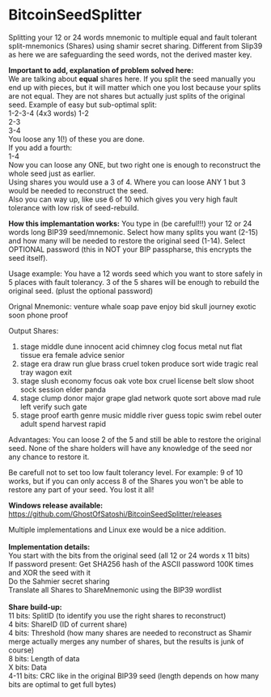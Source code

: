 # BitcoinSeedSplitter
Splitting your 12 or 24 words mnemonic to  multiple equal and fault tolerant split-mnemonics (Shares) using shamir secret sharing.
Different from Slip39 as here we are safeguarding the seed words, not the derived master key.

<b>Important to add, explanation of problem solved here:</b><br/>
We are talking about <b>equal</b> shares here. If you split the seed manually you end up with pieces, but it will matter which one you lost because your splits are not equal. They are not shares but actually just splits of the original seed.
Example of easy but sub-optimal split:<br/>
1-2-3-4 (4x3 words)
1-2  <br/>
2-3 <br/>
3-4 <br/>
You loose any 1(!) of these you are done. <br/>
If you add a fourth:<br/>
1-4 <br/>
Now you can loose any ONE, but two right one is enough to  reconstruct the whole seed just as earlier.<br/>
Using shares you would use a 3 of 4. Where you can loose ANY 1 but 3 would be needed to reconstruct the seed.<br/>
Also you can way up, like use 6 of 10 which gives you very high fault tolerance with low risk of seed-rebuild.


<b>How this implemantation works:</b>
You type in (be careful!!!) your 12 or 24 words long BIP39 seed/mnemonic.
Select how many splits you want (2-15) and how many will be needed to restore the original seed (1-14).
Select OPTIONAL password (this in NOT your BIP passpharse, this encrypts the seed itself).

Usage example:
You have a 12 words seed which you want to store safely in 5 places with fault tolerancy. 3 of the 5 shares will be enough to rebuild the original seed.
(plust the optional password)

Orignal Mnemonic:
venture whale soap pave enjoy bid skull journey exotic soon phone proof

Output Shares:
1. stage middle dune innocent acid chimney clog focus metal nut flat tissue era female advice senior
2. stage era draw run glue brass cruel token produce sort wide tragic real tray wagon exit
3. stage slush economy focus oak vote box cruel license belt slow shoot sock session elder panda
4. stage clump donor major grape glad network quote sort above mad rule left verify such gate
5. stage proof earth genre music middle river guess topic swim rebel outer adult spend harvest rapid

Advantages:
You can loose 2 of the 5 and still be able to restore the original seed.
None of the share holders will have any knowledge of the seed nor any chance to restore it.

Be carefull not to set too low fault tolerancy level. For example: 9 of 10 works, but if you can only  access 8 of the Shares you won't be able to restore any part of your seed. You lost it all!

<b>Windows release available:</b>
https://github.com/GhostOfSatoshi/BitcoinSeedSplitter/releases

Multiple implementations and Linux exe would be a nice addition.
<br/><br/>
<b>Implementation details:</b><br/>
You start with the bits from the original seed (all 12 or 24 words x 11 bits)<br/>
If password present: Get SHA256 hash of the ASCII password 100K times and  XOR the seed with it<br/>
Do the Sahmier secret sharing<br/>
Translate all Shares to ShareMnemonic using the BIP39 wordlist<br/>
<br/>
<b>Share build-up:</b><br/>
11 bits: SplitID (to identify you use the right shares to reconstruct)<br/>
4 bits:  ShareID (ID of current share)<br/>
4 bits:  Threshold (how many shares are needed to reconstruct as Shamir merge actually merges any number of shares, but the results is junk of course)<br/>
8 bits:  Length of data<br/>
X bits:  Data<br/>
4-11 bits: CRC like in the original BIP39 seed  (length depends on how many bits are optimal to get full bytes) <br/>
